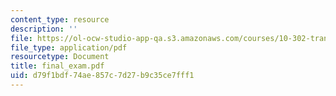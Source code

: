 ```yaml
---
content_type: resource
description: ''
file: https://ol-ocw-studio-app-qa.s3.amazonaws.com/courses/10-302-transport-processes-fall-2004/d79f1bdf74ae857c7d27b9c35ce7fff1_final_exam.pdf
file_type: application/pdf
resourcetype: Document
title: final_exam.pdf
uid: d79f1bdf-74ae-857c-7d27-b9c35ce7fff1
---
```

